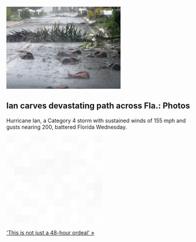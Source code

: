 
![Ian carves devastating path across Fla.: Photos](./20220929115716.png)
## Ian carves devastating path across Fla.: Photos

Hurricane Ian, a Category 4 storm with sustained winds of 155 mph and gusts nearing 200, battered Florida Wednesday.

![pic](../square_bg.png)

['This is not just a 48-hour ordeal' »](https://www.yahoo.com/news/hurricane-ian-photos-florida-gulf-coast-storm-181817673.html)
